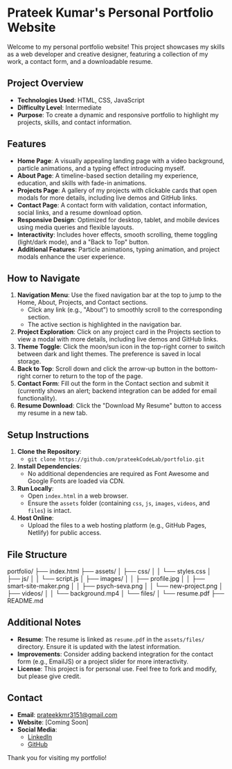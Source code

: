 # Prateek Kumar's Personal Portfolio Website

Welcome to my personal portfolio website! This project showcases my skills as a web developer and creative designer, featuring a collection of my work, a contact form, and a downloadable resume.

## Project Overview
- **Technologies Used**: HTML, CSS, JavaScript
- **Difficulty Level**: Intermediate
- **Purpose**: To create a dynamic and responsive portfolio to highlight my projects, skills, and contact information.

## Features
- **Home Page**: A visually appealing landing page with a video background, particle animations, and a typing effect introducing myself.
- **About Page**: A timeline-based section detailing my experience, education, and skills with fade-in animations.
- **Projects Page**: A gallery of my projects with clickable cards that open modals for more details, including live demos and GitHub links.
- **Contact Page**: A contact form with validation, contact information, social links, and a resume download option.
- **Responsive Design**: Optimized for desktop, tablet, and mobile devices using media queries and flexible layouts.
- **Interactivity**: Includes hover effects, smooth scrolling, theme toggling (light/dark mode), and a "Back to Top" button.
- **Additional Features**: Particle animations, typing animation, and project modals enhance the user experience.

## How to Navigate
1. **Navigation Menu**: Use the fixed navigation bar at the top to jump to the Home, About, Projects, and Contact sections.
   - Click any link (e.g., "About") to smoothly scroll to the corresponding section.
   - The active section is highlighted in the navigation bar.
2. **Project Exploration**: Click on any project card in the Projects section to view a modal with more details, including live demos and GitHub links.
3. **Theme Toggle**: Click the moon/sun icon in the top-right corner to switch between dark and light themes. The preference is saved in local storage.
4. **Back to Top**: Scroll down and click the arrow-up button in the bottom-right corner to return to the top of the page.
5. **Contact Form**: Fill out the form in the Contact section and submit it (currently shows an alert; backend integration can be added for email functionality).
6. **Resume Download**: Click the "Download My Resume" button to access my resume in a new tab.

## Setup Instructions
1. **Clone the Repository**:
   - `git clone https://github.com/prateekCodeLab/portfolio.git`
2. **Install Dependencies**:
   - No additional dependencies are required as Font Awesome and Google Fonts are loaded via CDN.
3. **Run Locally**:
   - Open `index.html` in a web browser.
   - Ensure the `assets` folder (containing `css`, `js`, `images`, `videos`, and `files`) is intact.
4. **Host Online**:
   - Upload the files to a web hosting platform (e.g., GitHub Pages, Netlify) for public access.

## File Structure
portfolio/
├── index.html
├── assets/
│   ├── css/
│   │   └── styles.css
│   ├── js/
│   │   └── script.js
│   ├── images/
│   │   ├── profile.jpg
│   │   ├── smart-site-maker.png
│   │   ├── psych-seva.png
│   │   └── new-project.png
│   ├── videos/
│   │   └── background.mp4
│   └── files/
│       └── resume.pdf
├── README.md


## Additional Notes
- **Resume**: The resume is linked as `resume.pdf` in the `assets/files/` directory. Ensure it is updated with the latest information.
- **Improvements**: Consider adding backend integration for the contact form (e.g., EmailJS) or a project slider for more interactivity.
- **License**: This project is for personal use. Feel free to fork and modify, but please give credit.

## Contact
- **Email**: [prateekkmr3151@gmail.com](mailto:prateekkmr3151@gmail.com)
- **Website**: [Coming Soon]
- **Social Media**:
  - [LinkedIn](https://www.linkedin.com/in/prateekkmr3151)
  - [GitHub](https://github.com/prateekCodeLab)

Thank you for visiting my portfolio!